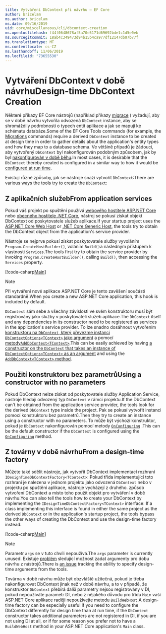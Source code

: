 ```yaml
---
title: Vytváření DbContext při návrhu – EF Core
author: bricelam
ms.author: bricelam
ms.date: 09/16/2019
uid: core/miscellaneous/cli/dbcontext-creation
ms.openlocfilehash: f44f0648678af5a70e5171d69692bde1c1d5e0eb
ms.sourcegitcommit: 18ab4c349473d94b15b4ca977df12147db07b77f
ms.translationtype: MT
ms.contentlocale: cs-CZ
ms.lasthandoff: 11/06/2019
ms.locfileid: "73655530"
---
```

# <a name="design-time-dbcontext-creation"></a><span data-ttu-id="fddc8-102">Vytváření DbContext v době návrhu</span><span class="sxs-lookup"><span data-stu-id="fddc8-102">Design-time DbContext Creation</span></span>

<span data-ttu-id="fddc8-103">Některé příkazy EF Core nástrojů (například příkazy [migrace][1] ) vyžadují, aby se v době návrhu vytvořila odvozená `DbContext` instance, aby se shromáždily podrobnosti o typech entit aplikace a jak se mapují ke schématu databáze.</span><span class="sxs-lookup"><span data-stu-id="fddc8-103">Some of the EF Core Tools commands (for example, the [Migrations][1] commands) require a derived `DbContext` instance to be created at design time in order to gather details about the application's entity types and how they map to a database schema.</span></span> <span data-ttu-id="fddc8-104">Ve většině případů je žádoucí, aby vytvořený `DbContext` byl nakonfigurován podobným způsobem, jak by byl [nakonfigurován v době běhu][2].</span><span class="sxs-lookup"><span data-stu-id="fddc8-104">In most cases, it is desirable that the `DbContext` thereby created is configured in a similar way to how it would be [configured at run time][2].</span></span>

<span data-ttu-id="fddc8-105">Existují různé způsoby, jak se nástroje snaží vytvořit `DbContext`:</span><span class="sxs-lookup"><span data-stu-id="fddc8-105">There are various ways the tools try to create the `DbContext`:</span></span>

## <a name="from-application-services"></a><span data-ttu-id="fddc8-106">Z aplikačních služeb</span><span class="sxs-lookup"><span data-stu-id="fddc8-106">From application services</span></span>

<span data-ttu-id="fddc8-107">Pokud váš projekt po spuštění používá [webového hostitele ASP.NET Core][3] nebo [obecného hostitele .NET Core][4], nástroj se pokusí získat objekt DbContext od poskytovatele služeb aplikace.</span><span class="sxs-lookup"><span data-stu-id="fddc8-107">If your startup project uses the [ASP.NET Core Web Host][3] or [.NET Core Generic Host][4], the tools try to obtain the DbContext object from the application's service provider.</span></span>

<span data-ttu-id="fddc8-108">Nástroje se nejprve pokusí získat poskytovatele služby vyvoláním `Program.CreateHostBuilder()`, voláním `Build()`a následným přístupem k vlastnosti `Services`.</span><span class="sxs-lookup"><span data-stu-id="fddc8-108">The tools first try to obtain the service provider by invoking `Program.CreateHostBuilder()`, calling `Build()`, then accessing the `Services` property.</span></span>

[!code-csharp[Main](../../../../samples/core/Miscellaneous/CommandLine/ApplicationService.cs)]

> [!NOTE]
> <span data-ttu-id="fddc8-109">Při vytváření nové aplikace ASP.NET Core je tento zavěšení součástí standardně.</span><span class="sxs-lookup"><span data-stu-id="fddc8-109">When you create a new ASP.NET Core application, this hook is included by default.</span></span>

<span data-ttu-id="fddc8-110">`DbContext` sám sebe a všechny závislosti ve svém konstruktoru musí být registrovány jako služby v poskytovateli služeb aplikace.</span><span class="sxs-lookup"><span data-stu-id="fddc8-110">The `DbContext` itself and any dependencies in its constructor need to be registered as services in the application's service provider.</span></span> <span data-ttu-id="fddc8-111">To lze snadno dosáhnout vytvořením [konstruktoru na `DbContext`, který převezme instanci `DbContextOptions<TContext>` jako argument][5] a pomocí [metody`AddDbContext<TContext>`][6].</span><span class="sxs-lookup"><span data-stu-id="fddc8-111">This can be easily achieved by having [a constructor on the `DbContext` that takes an instance of `DbContextOptions<TContext>` as an argument][5] and using the [`AddDbContext<TContext>` method][6].</span></span>

## <a name="using-a-constructor-with-no-parameters"></a><span data-ttu-id="fddc8-112">Použití konstruktoru bez parametrů</span><span class="sxs-lookup"><span data-stu-id="fddc8-112">Using a constructor with no parameters</span></span>

<span data-ttu-id="fddc8-113">Pokud DbContext nelze získat od poskytovatele služby Application Service, nástroje hledají odvozený typ `DbContext` v rámci projektu.</span><span class="sxs-lookup"><span data-stu-id="fddc8-113">If the DbContext can't be obtained from the application service provider, the tools look for the derived `DbContext` type inside the project.</span></span> <span data-ttu-id="fddc8-114">Pak se pokusí vytvořit instanci pomocí konstruktoru bez parametrů.</span><span class="sxs-lookup"><span data-stu-id="fddc8-114">Then they try to create an instance using a constructor with no parameters.</span></span> <span data-ttu-id="fddc8-115">To může být výchozí konstruktor, pokud je `DbContext` nakonfigurován pomocí metody [`OnConfiguring`][7] .</span><span class="sxs-lookup"><span data-stu-id="fddc8-115">This can be the default constructor if the `DbContext` is configured using the [`OnConfiguring`][7] method.</span></span>

## <a name="from-a-design-time-factory"></a><span data-ttu-id="fddc8-116">Z továrny v době návrhu</span><span class="sxs-lookup"><span data-stu-id="fddc8-116">From a design-time factory</span></span>

<span data-ttu-id="fddc8-117">Můžete také sdělit nástroje, jak vytvořit DbContext implementací rozhraní `IDesignTimeDbContextFactory<TContext>`: Pokud třída implementující toto rozhraní je nalezena v jednom projektu jako odvozená `DbContext` nebo v projektu po spuštění aplikace, nástroje vycházejí z druhého. způsob vytvoření DbContext a místo toho použít objekt pro vytváření v době návrhu.</span><span class="sxs-lookup"><span data-stu-id="fddc8-117">You can also tell the tools how to create your DbContext by implementing the `IDesignTimeDbContextFactory<TContext>` interface: If a class implementing this interface is found in either the same project as the derived `DbContext` or in the application's startup project, the tools bypass the other ways of creating the DbContext and use the design-time factory instead.</span></span>

[!code-csharp[Main](../../../../samples/core/Miscellaneous/CommandLine/BloggingContextFactory.cs)]

> [!NOTE]
> <span data-ttu-id="fddc8-118">Parametr `args` se v tuto chvíli nepoužívá.</span><span class="sxs-lookup"><span data-stu-id="fddc8-118">The `args` parameter is currently unused.</span></span> <span data-ttu-id="fddc8-119">Existuje [problém][8] sledující možnost zadat argumenty pro dobu návrhu z nástrojů.</span><span class="sxs-lookup"><span data-stu-id="fddc8-119">There is [an issue][8] tracking the ability to specify design-time arguments from the tools.</span></span>

<span data-ttu-id="fddc8-120">Továrna v době návrhu může být obzvláště užitečná, pokud je třeba nakonfigurovat DbContext jinak než v době návrhu, a to v případě, že konstruktor `DbContext` přebírá další parametry nejsou registrovány v DI, pokud nepoužíváte parametr DI, nebo z nějakého důvodu pro třídu `Main` vaší ASP.NET Core aplikace raději nepoužívejte metodu `BuildWebHost`.</span><span class="sxs-lookup"><span data-stu-id="fddc8-120">A design-time factory can be especially useful if you need to configure the DbContext differently for design time than at run time, if the `DbContext` constructor takes additional parameters are not registered in DI, if you are not using DI at all, or if for some reason you prefer not to have a `BuildWebHost` method in your ASP.NET Core application's `Main` class.</span></span>

  [1]: xref:core/managing-schemas/migrations/index
  [2]: xref:core/miscellaneous/configuring-dbcontext
  [3]: /aspnet/core/fundamentals/host/web-host
  [4]: /aspnet/core/fundamentals/host/generic-host
  [5]: xref:core/miscellaneous/configuring-dbcontext#constructor-argument
  [6]: xref:core/miscellaneous/configuring-dbcontext#using-dbcontext-with-dependency-injection
  [7]: xref:core/miscellaneous/configuring-dbcontext#onconfiguring
  [8]: https://github.com/aspnet/EntityFrameworkCore/issues/8332
